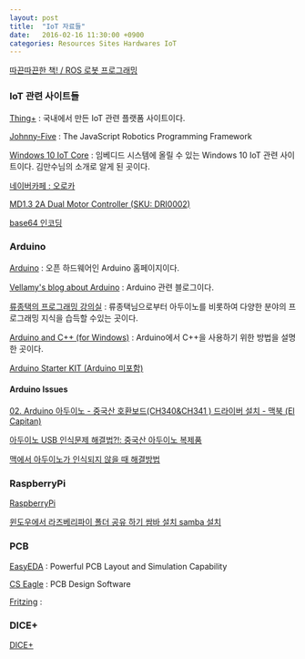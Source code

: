 ```yaml
---
layout: post
title:  "IoT 자료들"
date:   2016-02-16 11:30:00 +0900
categories: Resources Sites Hardwares IoT
---
```



[따끈따끈한 책! / ROS 로봇 프로그래밍](http://blog.naver.com/passionvirus)


### IoT 관련 사이트들

[Thing+](https://thingplus.net) : 국내에서 만든 IoT 관련 플랫폼 사이트이다.  

[Johnny-Five](https://github.com/rwaldron/johnny-five#example-programs) : The JavaScript Robotics Programming Framework

[Windows 10 IoT Core](http://ms-iot.github.io/content/en-US/Downloads.htm) : 임베디드 시스템에 올릴 수 있는 Windows 10 IoT 관련 사이트이다. 김만수님의 소개로 알게 된 곳이다.

[네이버카페 : 오로카](http://cafe.naver.com/openrt.cafe?iframe_url=/ArticleRead.nhn%3Fclubid=25572101%26articleid=13541%26referrerAllArticles=false)

[MD1.3 2A Dual Motor Controller (SKU: DRI0002)](http://www.dfrobot.com/wiki/index.php/MD1.3_2A_Dual_Motor_Controller_%28SKU:_DRI0002%29)

[base64 인코딩](https://www.google.co.kr/search?q=base64+%EC%9D%B8%EC%BD%94%EB%94%A9&ie=UTF-8&oe=UTF-8&hl=ko-kr&client=safari)


### Arduino

[Arduino](https://www.arduino.cc/en/Main/Donate) : 오픈 하드웨어인 Arduino 홈페이지이다.

[Vellamy's blog about Arduino](http://vellamy.blogspot.kr/p/sockettcpiparduino.html) : Arduino 관련 블로그이다.

[류종택의 프로그래밍 강의실](http://ryulib.tistory.com/) : 류종택님으로부터 아두이노를 비롯하여 다양한 분야의 프로그래밍 지식을 습득할 수있는 곳이다.

[Arduino and C++ (for Windows)](http://playground.arduino.cc/Interfacing/CPPWindows) : Arduino에서 C++을 사용하기 위한 방법을 설명한 곳이다.

[Arduino Starter KIT (Arduino 미포함)](http://mcuboard.com/shop/goods/goods_view.php?goodsno=1303&inflow=naver&NaPm=ct%3Diknnarls%7Cci%3D8524381c86511fc65c32c115cb02d117c8594535%7Ctr%3Dslsl%7Csn%3D312925%7Chk%3D9cabe1e7ef3545b6ca6fc66ee3fbfc1a599925c6)


#### Arduino Issues

[02. Arduino 아두이노 - 중국산 호환보드(CH340&CH341 ) 드라이버 설치 - 맥북 (El Capitan)](http://zelkun.tistory.com/40)

[아두이노 USB 인식문제 해결법?!: 중국산 아두이노 복제품](http://blog.naver.com/PostView.nhn?blogId=majelran&logNo=220311966405)

[맥에서 아두이노가 인식되지 않을 때 해결방법](http://mercerlee.tistory.com/8)


### RaspberryPi

[RaspberryPi](https://www.raspberrypi.org)

[윈도우에서 라즈베리파이 폴더 공유 하기 쌈바 설치 samba 설치](http://webcreate.tistory.com/entry/윈도우에서-라즈베리파이-폴더-공유-하기-쌈바-설치-samba-설치)


### PCB

[EasyEDA](https://easyeda.com) : Powerful PCB Layout and Simulation Capability

[CS Eagle](http://www.cadsoftusa.com/download-eagle/) : PCB Design Software

[Fritzing](http://fritzing.org/download/) :


### DICE+

[DICE+](http://www.dicepl.us/en/)
